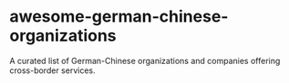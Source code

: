 # awesome-german-chinese-organizations
A curated list of German-Chinese organizations and companies offering cross-border services.
